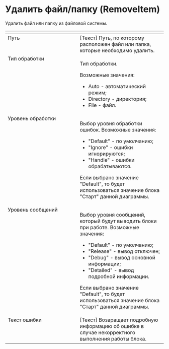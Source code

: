 # Удалить файл/папку (RemoveItem)

Удалить файл или папку из файловой системы.

<table data-header-hidden><thead><tr><th width="259" valign="top"></th><th width="294" valign="top"></th></tr></thead><tbody><tr><td valign="top">Путь</td><td valign="top">[Текст] Путь, по которому расположен файл или папка, которые необходимо удалить.</td></tr><tr><td valign="top">Тип обработки</td><td valign="top"><p>Тип обработки. </p><p>Возможные значения: </p><ul><li>Auto - автоматический режим; </li><li>Directory - директория; </li><li>File - файл.</li></ul></td></tr><tr><td valign="top">Уровень обработки</td><td valign="top"><p>Выбор уровня обработки ошибок. Возможные значения: </p><ul><li>"Default" - по умолчанию; </li><li>"Ignore" - ошибки игнорируются; </li><li>"Handle" - ошибки обрабатываются. </li></ul><p>Если выбрано значение "Default", то будет использоваться значение блока "Старт" данной диаграммы.</p></td></tr><tr><td valign="top">Уровень сообщений</td><td valign="top"><p>Выбор уровня сообщений, который будут выводить блоки при работе. Возможные значения: </p><ul><li>"Default" - по умолчанию; </li><li>"Release" - вывод отключен; </li><li>"Debug" - вывод основной информации; </li><li>"Detailed" - вывод подробной информации. </li></ul><p>Если выбрано значение "Default", то будет использоваться значение блока "Старт" данной диаграммы.</p></td></tr><tr><td valign="top">Текст ошибки</td><td valign="top">[Текст] Возвращает подробную информацию об ошибке в случае некорректного выполнения работы блока.</td></tr></tbody></table>
